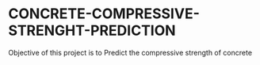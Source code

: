 # CONCRETE-COMPRESSIVE-STRENGHT-PREDICTION
Objective of this project is to Predict the compressive strength of concrete 

